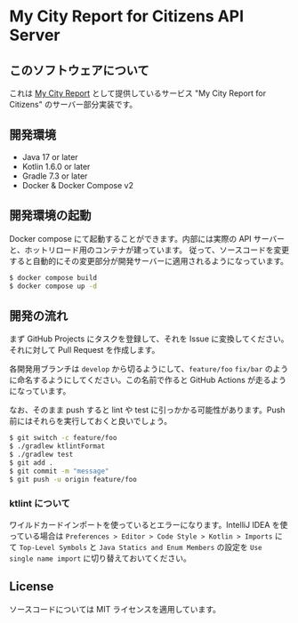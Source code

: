 # My City Report for Citizens API Server
## このソフトウェアについて
これは [My City Report](https://www.mycityreport.jp/) として提供しているサービス "My City Report for Citizens" のサーバー部分実装です。

## 開発環境
- Java 17 or later
- Kotlin 1.6.0 or later
- Gradle 7.3 or later
- Docker & Docker Compose v2

## 開発環境の起動
Docker compose にて起動することができます。内部には実際の API サーバーと、ホットリロード用のコンテナが建っています。
従って、ソースコードを変更すると自動的にその変更部分が開発サーバーに適用されるようになっています。

```bash
$ docker compose build
$ docker compose up -d
```

## 開発の流れ
まず GitHub Projects にタスクを登録して、それを Issue に変換してください。それに対して Pull Request を作成します。

各開発用ブランチは `develop` から切るようにして、`feature/foo` `fix/bar` のように命名するようにしてください。この名前で作ると GitHub Actions が走るようになっています。

なお、そのまま push すると lint や test に引っかかる可能性があります。Push 前にはそれらを実行しておくと良いでしょう。 

```bash
$ git switch -c feature/foo
$ ./gradlew ktlintFormat
$ ./gradlew test
$ git add .
$ git commit -m "message"
$ git push -u origin feature/foo
```

### ktlint について
ワイルドカードインポートを使っているとエラーになります。IntelliJ IDEA を使っている場合は `Preferences > Editor > Code Style > Kotlin > Imports` にて
`Top-Level Symbols` と `Java Statics and Enum Members` の設定を `Use single name import` に切り替えておいてください。

## License
ソースコードについては MIT ライセンスを適用しています。
